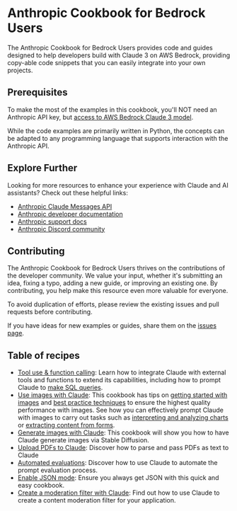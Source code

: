 # Anthropic Cookbook for Bedrock Users

The Anthropic Cookbook for Bedrock Users provides code and guides designed to help developers build with Claude 3 on AWS Bedrock, providing copy-able code snippets that you can easily integrate into your own projects.

## Prerequisites

To make the most of the examples in this cookbook, you'll NOT need an Anthropic API key, but [access to AWS Bedrock Claude 3 model](https://docs.aws.amazon.com/bedrock/latest/userguide/model-access.html).

While the code examples are primarily written in Python, the concepts can be adapted to any programming language that supports interaction with the Anthropic API.

## Explore Further

Looking for more resources to enhance your experience with Claude and AI assistants? Check out these helpful links:

- [Anthropic Claude Messages API](https://docs.aws.amazon.com/bedrock/latest/userguide/model-parameters-anthropic-claude-messages.html)
- [Anthropic developer documentation](https://docs.anthropic.com/claude/docs/guide-to-anthropics-prompt-engineering-resources)
- [Anthropic support docs](support.anthropic.com)
- [Anthropic Discord community](https://www.anthropic.com/discord)

## Contributing

The Anthropic Cookbook for Bedrock Users thrives on the contributions of the developer community. We value your input, whether it's submitting an idea, fixing a typo, adding a new guide, or improving an existing one. By contributing, you help make this resource even more valuable for everyone.

To avoid duplication of efforts, please review the existing issues and pull requests before contributing.

If you have ideas for new examples or guides, share them on the [issues page](https://github.com/davidshtian/anthropic-cookbook-bedrock/issues).

## Table of recipes


- [Tool use & function calling](https://github.com/davidshtian/anthropic-cookbook-bedrock/blob/main/function_calling/function_calling.ipynb): Learn how to integrate Claude with external tools and functions to extend its capabilities, including how to prompt Claude to [make SQL queries](https://github.com/davidshtian/anthropic-cookbook-bedrock/blob/main/misc/how_to_make_sql_queries.ipynb).
- [Use images with Claude](https://github.com/davidshtian/anthropic-cookbook-bedrock/tree/main/multimodal): This cookbook has tips on [getting started with images](https://github.com/davidshtian/anthropic-cookbook-bedrock/blob/main/multimodal/getting_started_with_vision.ipynb) and [best practice techniques](https://github.com/davidshtian/anthropic-cookbook-bedrock/blob/main/multimodal/best_practices_for_vision.ipynb) to ensure the highest quality performance with images. See how you can effectively prompt Claude with images to carry out tasks such as [interpreting and analyzing charts](https://github.com/davidshtian/anthropic-cookbook-bedrock/blob/main/multimodal/reading_charts_graphs_powerpoints.ipynb) or [extracting content from forms](https://github.com/davidshtian/anthropic-cookbook-bedrock/blob/main/multimodal/how_to_trascribe_text.ipynb).
- [Generate images with Claude](https://github.com/davidshtian/anthropic-cookbook-bedrock/blob/main/misc/illustrated_responses.ipynb): This cookbook will show you how to have Claude generate images via Stable Diffusion.
- [Upload PDFs to Claude](https://github.com/davidshtian/anthropic-cookbook-bedrock/blob/main/misc/pdf_upload_summarization.ipynb): Discover how to parse and pass PDFs as text to Claude
- [Automated evaluations](https://github.com/davidshtian/anthropic-cookbook-bedrock/blob/main/misc/building_evals.ipynb): Discover how to use Claude to automate the prompt evaluation process.
- [Enable JSON mode](https://github.com/davidshtian/anthropic-cookbook-bedrock/blob/main/misc/how_to_enable_json_mode.ipynb): Ensure you always get JSON with this quick and easy cookbook.
- [Create a moderation filter with Claude](https://github.com/davidshtian/anthropic-cookbook-bedrock/blob/main/misc/building_moderation_filter.ipynb): Find out how to use Claude to create a content moderation filter for your application.
